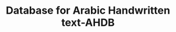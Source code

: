 ---
title: "Database for Arabic Handwritten text-AHDB"

categories: ['']

tags: ['Database', 'for', 'Arabic', 'Handwritten', 'text', 'AHDB']

arwords: 'قاعدة بيانات النص العربي المكتوب بخط اليد'

arexps: []

enwords: ['Database for Arabic Handwritten text-AHDB']

enexps: []

arlexicons: 'ق'

enlexicons: 'D'

authors: ['Ruqayya Roshdy']

translators: ['']

citations: 'تطبيقات الذكاء الاصطناعي في خدمة اللغة العربية'

sources: 'مركز الملك عبدالله بن عبدالعزيز الدولي لخدمة اللغة العربية'

word: "true"

slug: ""
---